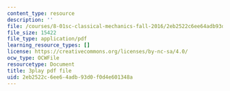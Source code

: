 ```yaml
---
content_type: resource
description: ''
file: /courses/8-01sc-classical-mechanics-fall-2016/2eb2522c6ee64adb93d0f0d4e601348a_4ZnijNan49U.pdf
file_size: 15422
file_type: application/pdf
learning_resource_types: []
license: https://creativecommons.org/licenses/by-nc-sa/4.0/
ocw_type: OCWFile
resourcetype: Document
title: 3play pdf file
uid: 2eb2522c-6ee6-4adb-93d0-f0d4e601348a
---
```

